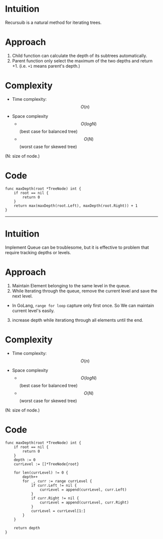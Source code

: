 # Intuition
Recursuib is a natural method for iterating trees.

# Approach
<!-- Describe your approach to solving the problem. -->
1. Child function can calculate the depth of its subtrees automatically.
2. Parent function only select the maximum of the two depths and return +1. (i.e. `+1` means parent's depth.)

# Complexity
- Time complexity: $$O(n)$$
<!-- Add your time complexity here, e.g. $$O(n)$$ -->

- Space complexity
    - $$O(logN)$$ (best case for balanced tree)
    - $$O(N)$$ (worst case for  skewed tree)
<!-- Add your space complexity here, e.g. $$O(n)$$ -->
(N: size of node.)
# Code
```
func maxDepth(root *TreeNode) int {
    if root == nil {
        return 0
    }
    return max(maxDepth(root.Left), maxDepth(root.Right)) + 1
}
```
- - -
# Intuition
Implement Queue can be troublesome, but it is effective to problem that require tracking depths or levels.
<!-- Describe your first thoughts on how to solve this problem. -->

# Approach
<!-- Describe your approach to solving the problem. -->
1. Maintain Element belonging to the same level in the queue.
2. While Iterating through the queue, remove the current level and save the next level.
- In GoLang, `range for loop` capture only first once. So We can maintain current level's easily.
3. increase depth while iterationg through all elements until the end.
# Complexity
- Time complexity: $$O(n)$$
<!-- Add your time complexity here, e.g. $$O(n)$$ -->

- Space complexity
    - $$O(logN)$$ (best case for balanced tree)
    - $$O(N)$$ (worst case for  skewed tree)
<!-- Add your space complexity here, e.g. $$O(n)$$ -->
(N: size of node.)

# Code
```
func maxDepth(root *TreeNode) int {
    if root == nil {
        return 0
    }
    depth := 0
    currLevel := []*TreeNode{root}
    
    for len(currLevel) != 0 {
        depth++
        for _, curr := range currLevel {
            if curr.Left != nil {
                currLevel = append(currLevel, curr.Left)
            }
            if curr.Right != nil {
                currLevel = append(currLevel, curr.Right)
            }
            currLevel = currLevel[1:]
        }
    }

    return depth
}
```